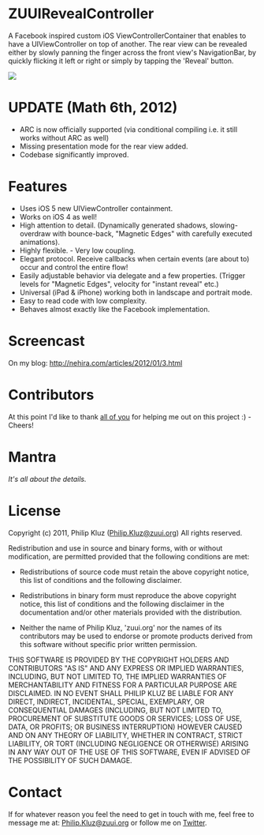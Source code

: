 ZUUIRevealController
=======

A Facebook inspired custom iOS ViewControllerContainer that enables to have a UIViewController on top of another. The rear view can be revealed either by slowly panning the finger across the front view's NavigationBar, by quickly flicking it left or right or simply by tapping the 'Reveal' button.

[![](http://nehira.com/rsc/upld/revealcontroller_img_1.png)](http://nehira.com/rsc/upld/revealcontroller_img_1.png)

UPDATE (Math 6th, 2012)
=======
- ARC is now officially supported (via conditional compiling i.e. it still works without ARC as well)
- Missing presentation mode for the rear view added.
- Codebase significantly improved.

Features
=======

- Uses iOS 5 new UIViewController containment.
- Works on iOS 4 as well!
- High attention to detail. (Dynamically generated shadows, slowing-overdraw with bounce-back, "Magnetic Edges" with carefully executed animations).
- Highly flexible. - Very low coupling.
- Elegant protocol. Receive callbacks when certain events (are about to) occur and control the entire flow!
- Easily adjustable behavior via delegate and a few properties. (Trigger levels for "Magnetic Edges", velocity for "instant reveal" etc.)
- Universal (iPad & iPhone) working both in landscape and portrait mode.
- Easy to read code with low complexity.
- Behaves almost exactly like the Facebook implementation.

Screencast
=======
On my blog: http://nehira.com/articles/2012/01/3.html

Contributors
=======
At this point I'd like to thank [all of you](https://github.com/pkluz/ZUUIRevealController/contributors "Contributors") for helping me out on this project :) - Cheers!

Mantra
=======

*It's all about the details.*

License
=======
Copyright (c) 2011, Philip Kluz (Philip.Kluz@zuui.org)
All rights reserved.

Redistribution and use in source and binary forms, with or without modification, are permitted provided that the following conditions are met:
 
* Redistributions of source code must retain the above copyright notice, this list of conditions and the following disclaimer.
 
* Redistributions in binary form must reproduce the above copyright notice, this list of conditions and the following disclaimer in the documentation and/or other materials provided with the distribution.

* Neither the name of Philip Kluz, 'zuui.org' nor the names of its contributors may be used to endorse or promote products derived from this software without specific prior written permission.

THIS SOFTWARE IS PROVIDED BY THE COPYRIGHT HOLDERS AND CONTRIBUTORS "AS IS" AND ANY EXPRESS OR IMPLIED WARRANTIES, INCLUDING, BUT NOT LIMITED TO, THE IMPLIED WARRANTIES OF MERCHANTABILITY AND FITNESS FOR A PARTICULAR PURPOSE ARE DISCLAIMED. IN NO EVENT SHALL PHILIP KLUZ BE LIABLE FOR ANY DIRECT, INDIRECT, INCIDENTAL, SPECIAL, EXEMPLARY, OR CONSEQUENTIAL DAMAGES (INCLUDING, BUT NOT LIMITED TO, PROCUREMENT OF SUBSTITUTE GOODS OR SERVICES; LOSS OF USE, DATA, OR PROFITS; OR BUSINESS INTERRUPTION) HOWEVER CAUSED AND ON ANY THEORY OF LIABILITY, WHETHER IN CONTRACT, STRICT LIABILITY, OR TORT (INCLUDING NEGLIGENCE OR OTHERWISE) ARISING IN ANY WAY OUT OF THE USE OF THIS SOFTWARE, EVEN IF ADVISED OF THE POSSIBILITY OF SUCH DAMAGE.

Contact
=======

If for whatever reason you feel the need to get in touch with me, feel free to message me at: Philip.Kluz@zuui.org or follow me on [Twitter](http://twitter.com/pkluz "Twitter").
